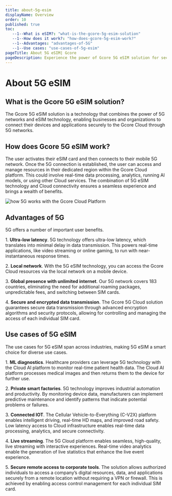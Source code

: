 ```yaml
---
title: about-5g-esim
displayName: Overview
order: 10
published: true
toc:
   --1--What is eSIM?: "what-is-the-gcore-5g-esim-solution"
   --1--How does it work?: "how-does-gcore-5g-esim-work?"
   --1--Advantages: "advantages-of-5G"
   --1--Use cases: "use-cases-of-5g-esim"
pageTitle: About 5G eSIM| Gcore
pageDescription: Experience the power of Gcore 5G eSIM solution for secure Cloud connectivity. Benefit from ultra-low latency and global coverage.
---
```

# About 5G eSIM

## What is the Gcore 5G eSIM solution?

The Gcore 5G eSIM solution is a technology that combines the power of 5G networks and eSIM technology, enabling businesses and organizations to connect their devices and applications securely to the Gcore Cloud through 5G networks. 

## How does Gcore 5G eSIM work?

The user activates their eSIM card and then connects to their mobile 5G network. Once the 5G connection is established, the user can access and manage resources in their dedicated region within the Gcore Cloud platform. This could involve real-time data processing, analytics, running AI models, or using other Cloud services. The combination of 5G eSIM technology and Cloud connectivity ensures a seamless experience and brings a wealth of benefits.

<img src="https://assets.gcore.pro/docs/cloud/5g-esim/about-5g-esim/how-it-works-1.png" alt="how 5G works with the Gcore Cloud Platform"> 

## Advantages of 5G

5G offers a number of important user benefits.

1\. **Ultra-low latency**. 5G technology offers ultra-low latency, which translates into minimal delay in data transmission. This powers real-time applications, like video streaming or online gaming, to run with near-instantaneous response times.

2\. **Local network**. With the 5G eSIM technology, you can access the Gcore Cloud resources via the local network on a mobile device. 

3\. **Global presence with unlimited internet**. Our 5G network covers 183 countries, eliminating the need for additional roaming packages, unpredictable fees, and switching between SIM cards.

4\. **Secure and encrypted data transmission**. The Gcore 5G Cloud solution guarantees secure data transmission through advanced encryption algorithms and security protocols, allowing for controlling and managing the access of each individual SIM card.

## Use cases of 5G eSIM

The use cases for 5G eSIM span across industries, making 5G eSIM a smart choice for diverse use cases.

1\. **ML diagnostics**. Healthcare providers can leverage 5G technology with the Cloud AI platform to monitor real-time patient health data. The Cloud AI platform processes medical images and then returns them to the device for further use.

2\. **Private smart factories**. 5G technology improves industrial automation and productivity. By monitoring device data, manufacturers can implement predictive maintenance and identify patterns that indicate potential problems or failures.

3\. **Connected IOT**. The Cellular Vehicle-to-Everything (C-V2X) platform enables intelligent driving, real-time HD maps, and improved road safety. Low latency access to Cloud infrastructure enables real-time data processing, analytics, and secure connectivity.

4\. **Live streaming**. The 5G Cloud platform enables seamless, high-quality, live streaming with interactive experiences. Real-time video analytics enable the generation of live statistics that enhance the live event experience.

5\. **Secure remote access to corporate tools**. The solution allows authorized individuals to access a company’s digital resources, data, and applications securely from a remote location without requiring a VPN or firewall. This is achieved by enabling access control management for each individual SIM card.

